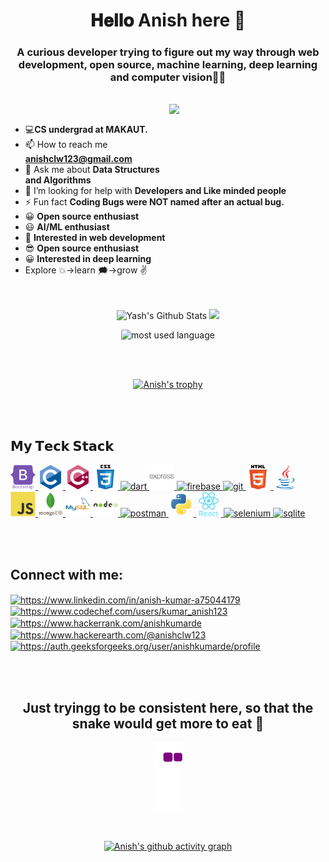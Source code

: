 <div align="center">
  <h1> 𝐇𝐞𝐥𝐥𝐨 Anish here 👋</h1> 
  <h3 align="center">A curious developer trying to figure out my way through web development, open source, machine learning, deep learning and computer vision👩‍💻 </h3>
  <br>
  <img align="right" width="250" style="margin-bottom: 100px;" src="https://media2.giphy.com/media/oBQZIgNobc7ewVWvCd/giphy.gif?cid=ecf05e47qn8kdq6icwcv2cd8r4k9qhzs5983j3ebyopckqyw&rid=giphy.gif&ct=g">
</div>

<div align="left" font-size:"100 >
  
  <br>

- 💻**CS undergrad at MAKAUT.**
- 📫 How to reach me **anishclw123@gmail.com**
- 💬 Ask me about **Data Structures and Algorithms**
- 🤝 I’m looking for help with **Developers and Like minded people**
- ⚡ Fun fact **Coding Bugs were NOT named after an actual bug.**
- 😀 **Open source enthusiast**
- 😃 **AI/ML enthusiast**
- 🌱 **Interested in web development**
- 😎 **Open source enthusiast**
- 😀 **Interested in deep learning**
- Explore 💥->learn 🗯️->grow ✌️

</div>

<div align="center">
  <br><br>
  
  <img width="48%" src="https://github-readme-stats.vercel.app/api?username=anishclw&theme=dracula&show_icons=true" alt="Yash's Github Stats"/>
  <img width="48%" src="https://github-readme-streak-stats.herokuapp.com/?user=anishclw&theme=dracula&show_icons=true" /><br>
  <p align="#center"><img width="48%" src="https://github-readme-stats.vercel.app/api/top-langs/?username=anishclw&layout=compact&hide=html&theme=dracula&show_icons=true" alt="most used language" /></p>

</div>

<div align=center>
  <br><br>

[![Anish's trophy](https://github-profile-trophy.vercel.app/?username=anishclw&theme=onedark&column=4&margin-w=10&margin-h=10&no-bg=true)](https://github.com/ryo-ma/github-profile-trophy)

</div>

<div align=left>

<br><br>

## 𝗠𝘆 𝗧𝗲𝗰𝗸 𝗦𝘁𝗮𝗰𝗸

  <p>
    <a href="https://getbootstrap.com" target="_blank"> <img src="https://raw.githubusercontent.com/devicons/devicon/master/icons/bootstrap/bootstrap-plain-wordmark.svg" alt="bootstrap" width="40" height="40"/> </a>
    <a href="https://www.cprogramming.com/" target="_blank"> <img src="https://raw.githubusercontent.com/devicons/devicon/master/icons/c/c-original.svg" alt="c" width="40" height="40"/> </a>
    <a href="https://www.w3schools.com/cpp/" target="_blank"> <img src="https://raw.githubusercontent.com/devicons/devicon/master/icons/cplusplus/cplusplus-original.svg" alt="cplusplus" width="40" height="40"/> </a>
    <a href="https://www.w3schools.com/css/" target="_blank"> <img src="https://raw.githubusercontent.com/devicons/devicon/master/icons/css3/css3-original-wordmark.svg" alt="css3" width="40" height="40"/> </a>
    <a href="https://dart.dev" target="_blank"> <img src="https://www.vectorlogo.zone/logos/dartlang/dartlang-icon.svg" alt="dart" width="40" height="40"/> </a>
    <a href="https://expressjs.com" target="_blank"> <img src="https://raw.githubusercontent.com/devicons/devicon/master/icons/express/express-original-wordmark.svg" alt="express" width="40" height="40"/> </a>
    <a href="https://firebase.google.com/" target="_blank"> <img src="https://www.vectorlogo.zone/logos/firebase/firebase-icon.svg" alt="firebase" width="40" height="40"/> </a>
    <!-- <a href="https://flutter.dev" target="_blank"> <img src="https://www.vectorlogo.zone/logos/flutterio/flutterio-icon.svg" alt="flutter" width="40" height="40"/> </a> -->
    <a href="https://git-scm.com/" target="_blank"> <img src="https://www.vectorlogo.zone/logos/git-scm/git-scm-icon.svg" alt="git" width="40" height="40"/> </a>
    <!-- <a href="https://heroku.com" target="_blank"> <img src="https://www.vectorlogo.zone/logos/heroku/heroku-icon.svg" alt="heroku" width="40" height="40"/> </a> -->
    <a href="https://www.w3.org/html/" target="_blank"> <img src="https://raw.githubusercontent.com/devicons/devicon/master/icons/html5/html5-original-wordmark.svg" alt="html5" width="40" height="40"/> </a>
    <a href="https://www.java.com" target="_blank"> <img src="https://raw.githubusercontent.com/devicons/devicon/master/icons/java/java-original.svg" alt="java" width="40" height="40"/> </a>
    <a href="https://developer.mozilla.org/en-US/docs/Web/JavaScript" target="_blank"> <img src="https://raw.githubusercontent.com/devicons/devicon/master/icons/javascript/javascript-original.svg" alt="javascript" width="40" height="40"/> </a>
    <!-- <a href="https://www.linux.org/" target="_blank"> <img src="https://raw.githubusercontent.com/devicons/devicon/master/icons/linux/linux-original.svg" alt="linux" width="40" height="40"/> </a> -->
    <a href="https://www.mongodb.com/" target="_blank"> <img src="https://raw.githubusercontent.com/devicons/devicon/master/icons/mongodb/mongodb-original-wordmark.svg" alt="mongodb" width="40" height="40"/> </a>
    <a href="https://www.mysql.com/" target="_blank"> <img src="https://raw.githubusercontent.com/devicons/devicon/master/icons/mysql/mysql-original-wordmark.svg" alt="mysql" width="40" height="40"/> </a>
    <a href="https://nodejs.org" target="_blank"> <img src="https://raw.githubusercontent.com/devicons/devicon/master/icons/nodejs/nodejs-original-wordmark.svg" alt="nodejs" width="40" height="40"/> </a>
    <a href="https://postman.com" target="_blank"> <img src="https://www.vectorlogo.zone/logos/getpostman/getpostman-icon.svg" alt="postman" width="40" height="40"/> </a>
    <a href="https://www.python.org" target="_blank"> <img src="https://raw.githubusercontent.com/devicons/devicon/master/icons/python/python-original.svg" alt="python" width="40" height="40"/> </a>
    <a href="https://reactjs.org/" target="_blank"> <img src="https://raw.githubusercontent.com/devicons/devicon/master/icons/react/react-original-wordmark.svg" alt="react" width="40" height="40"/> </a>
    <a href="https://www.selenium.dev" target="_blank"> <img src="https://raw.githubusercontent.com/detain/svg-logos/780f25886640cef088af994181646db2f6b1a3f8/svg/selenium-logo.svg" alt="selenium" width="40" height="40"/> </a>
    <a href="https://www.sqlite.org/" target="_blank"> <img src="https://www.vectorlogo.zone/logos/sqlite/sqlite-icon.svg" alt="sqlite" width="40" height="40"/> </a>
    <!-- <a href="https://www.typescriptlang.org/" target="_blank"> <img src="https://raw.githubusercontent.com/devicons/devicon/master/icons/typescript/typescript-original.svg" alt="typescript" width="40" height="40"/> </a> -->
  </p>
</div>

<div align=left>

<br><br>

## Connect with me:

  <p>
    <a href="https://www.linkedin.com/in/anish-kumar-a75044179" target="blank"><img align="center" src="https://raw.githubusercontent.com/rahuldkjain/github-profile-readme-generator/master/src/images/icons/Social/linked-in-alt.svg" alt="https://www.linkedin.com/in/anish-kumar-a75044179" height="30" width="40" /></a>
    <!-- <a href="https://stackoverflow.com/users/16211860/yash-raj-singh" target="blank"><img align="center" src="https://raw.githubusercontent.com/rahuldkjain/github-profile-readme-generator/master/src/images/icons/Social/stack-overflow.svg" alt="https://stackoverflow.com/users/16211860/yash-raj-singh" height="30" width="40" /></a> -->
    <!-- <a href="https://codesandbox.io/u/yashrajyash" target="blank"><img align="center" src="https://cdn.jsdelivr.net/npm/simple-icons@3.0.1/icons/codesandbox.svg" alt="https://codesandbox.io/u/yashrajyash" height="30" width="40" /></a> -->
    <a href="https://www.codechef.com/users/kumar_anish123" target="blank"><img align="center" src="https://cdn.jsdelivr.net/npm/simple-icons@3.1.0/icons/codechef.svg" alt="https://www.codechef.com/users/kumar_anish123" height="30" width="40" /></a>
    <a href="https://www.hackerrank.com/anishkumarde" target="blank"><img align="center" src="https://raw.githubusercontent.com/rahuldkjain/github-profile-readme-generator/master/src/images/icons/Social/hackerrank.svg" alt="https://www.hackerrank.com/anishkumarde" height="30" width="40" /></a>
    <a href="https://www.hackerearth.com/@anishclw123" target="blank"><img align="center" src="https://raw.githubusercontent.com/rahuldkjain/github-profile-readme-generator/master/src/images/icons/Social/hackerearth.svg" alt="https://www.hackerearth.com/@anishclw123" height="30" width="40" /></a>
    <a href="https://auth.geeksforgeeks.org/user/anishkumarde/profile" target="blank"><img align="center" src="https://raw.githubusercontent.com/rahuldkjain/github-profile-readme-generator/master/src/images/icons/Social/geeks-for-geeks.svg" alt="https://auth.geeksforgeeks.org/user/anishkumarde/profile" height="30" width="40" /></a>
  </p>
</div>

<div align=center>

<br><br>

## Just tryingg to be consistent here, so that the snake would get more to eat 🐍 </h2>

![Anish's snake gif](https://github.com/anishclw/anishclw/blob/output/github-contribution-grid-snake.gif)

  <br>

[![Anish's github activity graph](https://activity-graph.herokuapp.com/graph?username=anishclw&theme=dracula)](https://github.com/Ashutosh00710/github-readme-activity-graph)

</div>
